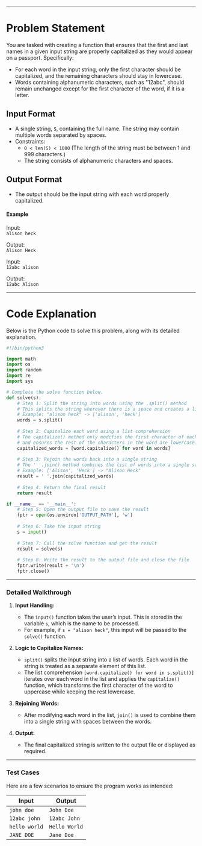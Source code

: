 
---

# **Problem Statement**
You are tasked with creating a function that ensures that the first and last names in a given input string are properly capitalized as they would appear on a passport. Specifically:
- For each word in the input string, only the first character should be capitalized, and the remaining characters should stay in lowercase.
- Words containing alphanumeric characters, such as "12abc", should remain unchanged except for the first character of the word, if it is a letter.

## **Input Format**
- A single string, `S`, containing the full name. The string may contain multiple words separated by spaces.
- Constraints:
  - `0 < len(S) < 1000` (The length of the string must be between 1 and 999 characters.)
  - The string consists of alphanumeric characters and spaces.

## **Output Format**
- The output should be the input string with each word properly capitalized.

#### **Example**
Input:  
`alison heck`

Output:  
`Alison Heck`

Input:  
`12abc alison`

Output:  
`12abc Alison`

---

# **Code Explanation**

Below is the Python code to solve this problem, along with its detailed explanation.

```python
#!/bin/python3

import math
import os
import random
import re
import sys

# Complete the solve function below.
def solve(s):
    # Step 1: Split the string into words using the .split() method
    # This splits the string wherever there is a space and creates a list of words.
    # Example: "alison heck" -> ['alison', 'heck']
    words = s.split()
    
    # Step 2: Capitalize each word using a list comprehension
    # The capitalize() method only modifies the first character of each word to uppercase
    # and ensures the rest of the characters in the word are lowercase.
    capitalized_words = [word.capitalize() for word in words]
    
    # Step 3: Rejoin the words back into a single string
    # The ' '.join() method combines the list of words into a single string with spaces between them.
    # Example: ['Alison', 'Heck'] -> "Alison Heck"
    result = ' '.join(capitalized_words)
    
    # Step 4: Return the final result
    return result

if __name__ == '__main__':
    # Step 5: Open the output file to save the result
    fptr = open(os.environ['OUTPUT_PATH'], 'w')
    
    # Step 6: Take the input string
    s = input()
    
    # Step 7: Call the solve function and get the result
    result = solve(s)
    
    # Step 8: Write the result to the output file and close the file
    fptr.write(result + '\n')
    fptr.close()
```

---

### **Detailed Walkthrough**
1. **Input Handling:**
   - The `input()` function takes the user’s input. This is stored in the variable `s`, which is the name to be processed.
   - For example, if `s = "alison heck"`, this input will be passed to the `solve()` function.

2. **Logic to Capitalize Names:**
   - `split()` splits the input string into a list of words. Each word in the string is treated as a separate element of this list. 
   - The list comprehension `[word.capitalize() for word in s.split()]` iterates over each word in the list and applies the `capitalize()` function, which transforms the first character of the word to uppercase while keeping the rest lowercase.

3. **Rejoining Words:**
   - After modifying each word in the list, `join()` is used to combine them into a single string with spaces between the words.

4. **Output:**
   - The final capitalized string is written to the output file or displayed as required.

---

### **Test Cases**
Here are a few scenarios to ensure the program works as intended:

| **Input**           | **Output**       |
|----------------------|------------------|
| `john doe`          | `John Doe`      |
| `12abc john`        | `12abc John`    |
| `hello world`       | `Hello World`   |
| `JANE DOE`          | `Jane Doe`      |


